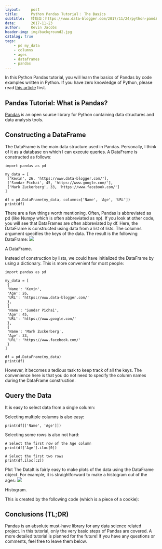 ```yaml
---
layout:     post
title:      Python Pandas Tutorial： The Basics
subtitle:   转载自：https://www.data-blogger.com/2017/11/24/python-pandas-tutorial-basics/
date:       2017-11-23
author:     Kevin Jacobs
header-img: img/background2.jpg
catalog: true
tags:
    - pd my_data
    - columns
    - ages
    - dataframes
    - pandas
---
```


In this Python Pandas tutorial, you will learn the basics of Pandas by code examples written in Python. If you have zero knowledge of Python, please read [this article](https://www.data-blogger.com/2017/11/28/python-tutorial-learn-python-one-day) first.



## Pandas Tutorial: What is Pandas?

[Pandas](https://pandas.pydata.org/) is an open source library for Python containing data structures and data analysis tools.

## Constructing a DataFrame

The DataFrame is the main data structure used in Pandas. Personally, I think of it as a database on which I can execute queries. A DataFrame is constructed as follows:

```
import pandas as pd

my_data = [
 ['Kevin', 26, 'https://www.data-blogger.com/'],
 ['Sundar Pichai', 45, 'https://www.google.com/'],
 ['Mark Zuckerberg', 33, 'https://www.facebook.com/']
]

df = pd.DataFrame(my_data, columns=['Name', 'Age', 'URL'])
print(df)
```

There are a few things worth mentioning. Often, Pandas is abbreviated as pd (like Numpy which is often abbreviated as np). If you look at other code, you will see that DataFrames are often abbreviated by df. Here, the DataFrame is constructed using data from a list of lists. The columns argument specifies the keys of the data. The result is the following DataFrame:
![](https://www.data-blogger.com/wp-content/uploads/2017/11/df1.png)


A DataFrame.

Instead of construction by lists, we could have initialized the DataFrame by using a dictionary. This is more convenient for most people:

```
import pandas as pd

my_data = [
 { 
 'Name': 'Kevin',
 'Age': 26,
 'URL': 'https://www.data-blogger.com/'
 },
 { 
 'Name': 'Sundar Pichai',
 'Age': 45,
 'URL': 'https://www.google.com/'
 },
 { 
 'Name': 'Mark Zuckerberg',
 'Age': 33,
 'URL': 'https://www.facebook.com/'
 }
]

df = pd.DataFrame(my_data)
print(df)
```

However, it becomes a tedious task to keep track of all the keys. The convenience here is that you do not need to specify the column names during the DataFrame construction.

 

## Query the Data

It is easy to select data from a single column:

Selecting multiple columns is also easy:

```
print(df[['Name', 'Age']])
```

Selecting some rows is also not hard:

```
# Select the first row of the Age column
print(df['Age'].iloc[0])

# Select the first two rows
print(df.iloc[:2])
```

Plot The DataIt is fairly easy to make plots of the data using the DataFrame object. For example, it is straightforward to make a histogram out of the ages:
![](https://www.data-blogger.com/wp-content/uploads/2017/11/histogram.png)


Histogram.

This is created by the following code (which is a piece of a cookie):

## Conclusions (TL;DR)

Pandas is an absolute must-have library for any data science related project. In this tutorial, only the very basic steps of Pandas are covered. A more detailed tutorial is planned for the future! If you have any questions or comments, feel free to leave them below.

 
